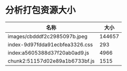 # 分析打包资源大小 

| 名称 | 大小 |
| --- | ---|
| images/cbdddf2c2985097b.jpeg | 144657 |
| index-9d97fdda91ecbfea3326.css | 293 |
| index:a5605388d37f20ab0ad9.js | 4966 |
| chunk2:51157d02e89a1b6733bf.js | 1515 |